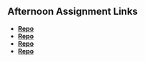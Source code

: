 ## Afternoon Assignment Links

* **[Repo](https://github.com/vince-gali/warehouse_manager)**
* **[Repo](https://github.com/vince-gali/scoreboard_challenge)**
* **[Repo](https://github.com/vince-gali/ice-cream-parlor)**
* **[Repo](https://github.com/vince-gali/ScottWallin)**
